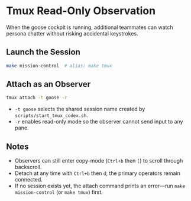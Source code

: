 # Tmux Read-Only Observation

When the goose cockpit is running, additional teammates can watch persona chatter without risking accidental keystrokes.

## Launch the Session
```bash
make mission-control  # alias: make tmux
```

## Attach as an Observer
```bash
tmux attach -t goose -r
```
- `-t goose` selects the shared session name created by `scripts/start_tmux_codex.sh`.
- `-r` enables read-only mode so the observer cannot send input to any pane.

## Notes
- Observers can still enter copy-mode (`Ctrl+b` then `[`) to scroll through backscroll.
- Detach at any time with `Ctrl+b` then `d`; the primary operators remain connected.
- If no session exists yet, the attach command prints an error—run `make mission-control` (or `make tmux`) first.
